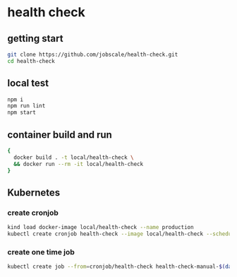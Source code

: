 # health check

## getting start
```bash
git clone https://github.com/jobscale/health-check.git
cd health-check
```

## local test
```bash
npm i
npm run lint
npm start
```

## container build and run
```bash
{
  docker build . -t local/health-check \
  && docker run --rm -it local/health-check
}
```

## Kubernetes

### create cronjob
```bash
kind load docker-image local/health-check --name production
kubectl create cronjob health-check --image local/health-check --schedule '0/7 * * * *'
```

### create one time job
```bash
kubectl create job --from=cronjob/health-check health-check-manual-$(date +'%Y%m%d-%H%M%S')
```
